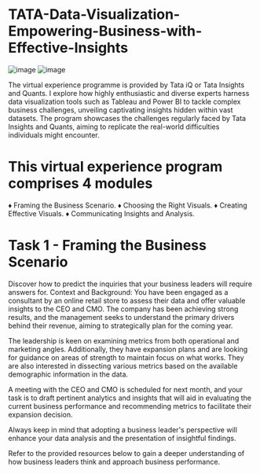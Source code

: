 # TATA-Data-Visualization-Empowering-Business-with-Effective-Insights

![image](https://github.com/MsKohcee/TATA-Data-Visualization-Empowering--Business-with-Effective-Insights/assets/120264768/0b91902f-5cd6-4b62-a069-90882c08ca58)
![image](https://github.com/MsKohcee/TATA-Data-Visualization-Empowering--Business-with-Effective-Insights/assets/120264768/148aecbb-c793-467a-94e4-6a199198be17)

The virtual experience programme is provided by Tata iQ or Tata Insights and Quants. I explore how highly enthusiastic and diverse experts harness data visualization tools such as Tableau and Power BI to tackle complex business challenges, unveiling captivating insights hidden within vast datasets.
The program showcases the challenges regularly faced by Tata Insights and Quants, aiming to replicate the real-world difficulties individuals might encounter.

# This virtual experience program comprises 4 modules
♦ Framing the Business Scenario.
♦ Choosing the Right Visuals.
♦ Creating Effective Visuals.
♦ Communicating Insights and Analysis.

# Task 1 - Framing the Business Scenario
Discover how to predict the inquiries that your business leaders will require answers for.
Context and Background:
You have been engaged as a consultant by an online retail store to assess their data and offer valuable insights to the CEO and CMO. The company has been achieving strong results, and the management seeks to understand the primary drivers behind their revenue, aiming to strategically plan for the coming year.

The leadership is keen on examining metrics from both operational and marketing angles. Additionally, they have expansion plans and are looking for guidance on areas of strength to maintain focus on what works. They are also interested in dissecting various metrics based on the available demographic information in the data.

A meeting with the CEO and CMO is scheduled for next month, and your task is to draft pertinent analytics and insights that will aid in evaluating the current business performance and recommending metrics to facilitate their expansion decision.

Always keep in mind that adopting a business leader's perspective will enhance your data analysis and the presentation of insightful findings.

Refer to the provided resources below to gain a deeper understanding of how business leaders think and approach business performance.




